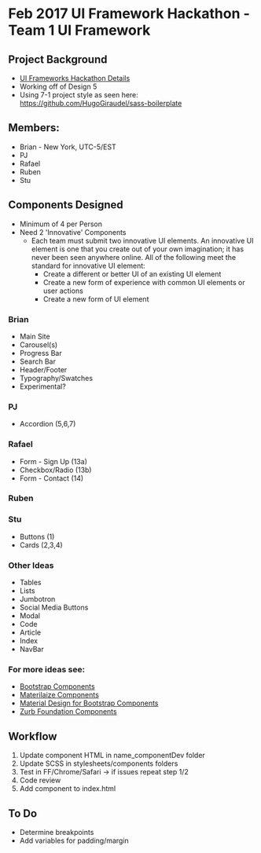 # Feb 2017 UI Framework Hackathon - Team 1 UI Framework
## Project Background
- [UI Frameworks Hackathon Details](https://qa.moderndeveloper.com/t/ui-frameworks-hackathon-details/2500)
- Working off of Design 5 
- Using 7-1 project style as seen here: 
https://github.com/HugoGiraudel/sass-boilerplate

## Members: 
- Brian - New York, UTC-5/EST
- PJ
- Rafael
- Ruben 
- Stu


## Components Designed 
- Minimum of 4 per Person
- Need 2 'Innovative' Components 
	- Each team must submit two innovative UI elements. An innovative UI element is one that you create out of your own imagination; it has never been seen anywhere online. All of the following meet the standard for innovative UI element:
		- Create a different or better UI of an existing UI element
		- Create a new form of experience with common UI elements or user actions
		- Create a new form of UI element


### Brian
- Main Site
- Carousel(s)
- Progress Bar 
- Search Bar
- Header/Footer
- Typography/Swatches 
- Experimental?

### PJ
- Accordion (5,6,7)

### Rafael 
- Form - Sign Up (13a)
- Checkbox/Radio (13b)
- Form - Contact (14)

### Ruben

### Stu
- Buttons (1)
- Cards (2,3,4)

### Other Ideas
- Tables
- Lists
- Jumbotron
- Social Media Buttons
- Modal
- Code
- Article 
- Index
- NavBar

### For more ideas see:
- [Bootstrap Components](http://getbootstrap.com/components/)
- [Materilaize Components](http://materializecss.com/badges.html)
- [Material Design for Bootstrap Components](https://mdbootstrap.com/components/buttons/)
- [Zurb Foundation Components](http://foundation.zurb.com/sites/docs/v/5.5.3/components/buttons.html)


## Workflow 
1. Update component HTML in name_componentDev folder
2. Update SCSS in stylesheets/components folders
3. Test in FF/Chrome/Safari -> if issues repeat step 1/2
4. Code review
5. Add component to index.html

## To Do 
- Determine breakpoints
- Add variables for padding/margin
